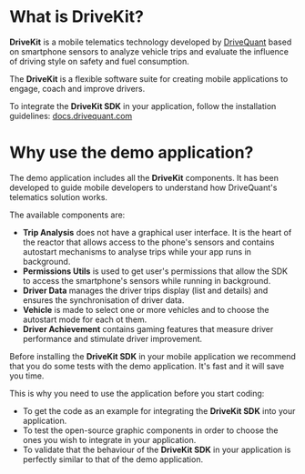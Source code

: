 # What is DriveKit?

**DriveKit** is a mobile telematics technology developed by [DriveQuant](https://www.drivequant.com/) based on smartphone sensors to analyze vehicle trips and evaluate the influence of driving style on safety and fuel consumption.

The **DriveKit** is a flexible software suite for creating mobile applications to engage, coach and improve drivers.

To integrate the **DriveKit SDK** in your application, follow the installation guidelines: [docs.drivequant.com](https://docs.drivequant.com)

# Why use the demo application?

The demo application includes all the **DriveKit** components. It has been developed to guide mobile developers to understand how DriveQuant's telematics solution works.

The available components are:
* **Trip Analysis** does not have a graphical user interface. It is the heart of the reactor that allows access to the phone's sensors and contains autostart mechanisms to analyse trips while your app runs in background.
* **Permissions Utils** is used to get user's permissions that allow the SDK to access the smartphone's sensors while running in background.
* **Driver Data** manages the driver trips display (list and details) and ensures the synchronisation of driver data.
* **Vehicle** is made to select one or more vehicles and to choose the autostart mode for each ot them.
* **Driver Achievement** contains gaming features that measure driver performance and stimulate driver improvement.

Before installing the **DriveKit SDK** in your mobile application we recommend that you do some tests with the demo application. It's fast and it will save you time. 

This is why you need to use the application before you start coding:
* To get the code as an example for integrating the **DriveKit SDK** into your application.
* To test the open-source graphic components in order to choose the ones you wish to integrate in your application.
* To validate that the behaviour of the **DriveKit SDK** in your application is perfectly similar to that of the demo application.
